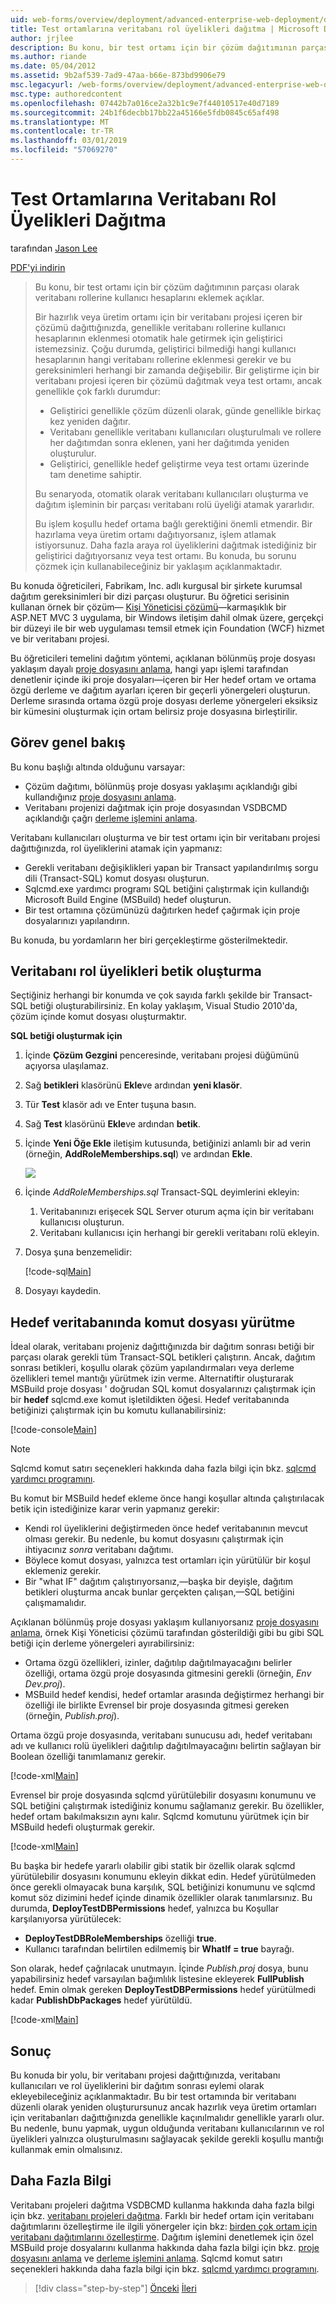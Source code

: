 ```yaml
---
uid: web-forms/overview/deployment/advanced-enterprise-web-deployment/deploying-database-role-memberships-to-test-environments
title: Test ortamlarına veritabanı rol üyelikleri dağıtma | Microsoft Docs
author: jrjlee
description: Bu konu, bir test ortamı için bir çözüm dağıtımının parçası olarak veritabanı rollerine kullanıcı hesaplarını eklemek açıklar. İçeren bir çözümü dağıttığınızda...
ms.author: riande
ms.date: 05/04/2012
ms.assetid: 9b2af539-7ad9-47aa-b66e-873bd9906e79
msc.legacyurl: /web-forms/overview/deployment/advanced-enterprise-web-deployment/deploying-database-role-memberships-to-test-environments
msc.type: authoredcontent
ms.openlocfilehash: 07442b7a016ce2a32b1c9e7f44010517e40d7189
ms.sourcegitcommit: 24b1f6decbb17bb22a45166e5fdb0845c65af498
ms.translationtype: MT
ms.contentlocale: tr-TR
ms.lasthandoff: 03/01/2019
ms.locfileid: "57069270"
---
```

<a name="deploying-database-role-memberships-to-test-environments"></a>Test Ortamlarına Veritabanı Rol Üyelikleri Dağıtma
====================
tarafından [Jason Lee](https://github.com/jrjlee)

[PDF'yi indirin](https://msdnshared.blob.core.windows.net/media/MSDNBlogsFS/prod.evol.blogs.msdn.com/CommunityServer.Blogs.Components.WeblogFiles/00/00/00/63/56/8130.DeployingWebAppsInEnterpriseScenarios.pdf)

> Bu konu, bir test ortamı için bir çözüm dağıtımının parçası olarak veritabanı rollerine kullanıcı hesaplarını eklemek açıklar.
> 
> Bir hazırlık veya üretim ortamı için bir veritabanı projesi içeren bir çözümü dağıttığınızda, genellikle veritabanı rollerine kullanıcı hesaplarının eklenmesi otomatik hale getirmek için geliştirici istemezsiniz. Çoğu durumda, geliştirici bilmediği hangi kullanıcı hesaplarının hangi veritabanı rollerine eklenmesi gerekir ve bu gereksinimleri herhangi bir zamanda değişebilir. Bir geliştirme için bir veritabanı projesi içeren bir çözümü dağıtmak veya test ortamı, ancak genellikle çok farklı durumdur:
> 
> - Geliştirici genellikle çözüm düzenli olarak, günde genellikle birkaç kez yeniden dağıtır.
> - Veritabanı genellikle veritabanı kullanıcıları oluşturulmalı ve rollere her dağıtımdan sonra eklenen, yani her dağıtımda yeniden oluşturulur.
> - Geliştirici, genellikle hedef geliştirme veya test ortamı üzerinde tam denetime sahiptir.
> 
> Bu senaryoda, otomatik olarak veritabanı kullanıcıları oluşturma ve dağıtım işleminin bir parçası veritabanı rolü üyeliği atamak yararlıdır.
> 
> Bu işlem koşullu hedef ortama bağlı gerektiğini önemli etmendir. Bir hazırlama veya üretim ortamı dağıtıyorsanız, işlem atlamak istiyorsunuz. Daha fazla araya rol üyeliklerini dağıtmak istediğiniz bir geliştirici dağıtıyorsanız veya test ortamı. Bu konuda, bu sorunu çözmek için kullanabileceğiniz bir yaklaşım açıklanmaktadır.


Bu konuda öğreticileri, Fabrikam, Inc. adlı kurgusal bir şirkete kurumsal dağıtım gereksinimleri bir dizi parçası oluşturur. Bu öğretici serisinin kullanan örnek bir çözüm&#x2014; [Kişi Yöneticisi çözümü](../web-deployment-in-the-enterprise/the-contact-manager-solution.md)&#x2014;karmaşıklık bir ASP.NET MVC 3 uygulama, bir Windows iletişim dahil olmak üzere, gerçekçi bir düzeyi ile bir web uygulaması temsil etmek için Foundation (WCF) hizmet ve bir veritabanı projesi.

Bu öğreticileri temelini dağıtım yöntemi, açıklanan bölünmüş proje dosyası yaklaşım dayalı [proje dosyasını anlama](../web-deployment-in-the-enterprise/understanding-the-project-file.md), hangi yapı işlemi tarafından denetlenir içinde iki proje dosyaları&#x2014;içeren bir Her hedef ortam ve ortama özgü derleme ve dağıtım ayarları içeren bir geçerli yönergeleri oluşturun. Derleme sırasında ortama özgü proje dosyası derleme yönergeleri eksiksiz bir kümesini oluşturmak için ortam belirsiz proje dosyasına birleştirilir.

## <a name="task-overview"></a>Görev genel bakış

Bu konu başlığı altında olduğunu varsayar:

- Çözüm dağıtımı, bölünmüş proje dosyası yaklaşımı açıklandığı gibi kullandığınız [proje dosyasını anlama](../web-deployment-in-the-enterprise/understanding-the-project-file.md).
- Veritabanı projenizi dağıtmak için proje dosyasından VSDBCMD açıklandığı çağrı [derleme işlemini anlama](../web-deployment-in-the-enterprise/understanding-the-build-process.md).

Veritabanı kullanıcıları oluşturma ve bir test ortamı için bir veritabanı projesi dağıttığınızda, rol üyeliklerini atamak için yapmanız:

- Gerekli veritabanı değişiklikleri yapan bir Transact yapılandırılmış sorgu dili (Transact-SQL) komut dosyası oluşturun.
- Sqlcmd.exe yardımcı programı SQL betiğini çalıştırmak için kullandığı Microsoft Build Engine (MSBuild) hedef oluşturun.
- Bir test ortamına çözümünüzü dağıtırken hedef çağırmak için proje dosyalarınızı yapılandırın.

Bu konuda, bu yordamların her biri gerçekleştirme gösterilmektedir.

## <a name="scripting-the-database-role-memberships"></a>Veritabanı rol üyelikleri betik oluşturma

Seçtiğiniz herhangi bir konumda ve çok sayıda farklı şekilde bir Transact-SQL betiği oluşturabilirsiniz. En kolay yaklaşım, Visual Studio 2010'da, çözüm içinde komut dosyası oluşturmaktır.

**SQL betiği oluşturmak için**

1. İçinde **Çözüm Gezgini** penceresinde, veritabanı projesi düğümünü açıyorsa ulaşılamaz.
2. Sağ **betikleri** klasörünü **Ekle**ve ardından **yeni klasör**.
3. Tür **Test** klasör adı ve Enter tuşuna basın.
4. Sağ **Test** klasörünü **Ekle**ve ardından **betik**.
5. İçinde **Yeni Öğe Ekle** iletişim kutusunda, betiğinizi anlamlı bir ad verin (örneğin, **AddRoleMemberships.sql**) ve ardından **Ekle**.

    ![](deploying-database-role-memberships-to-test-environments/_static/image1.png)
6. İçinde *AddRoleMemberships.sql* Transact-SQL deyimlerini ekleyin:

    1. Veritabanınızı erişecek SQL Server oturum açma için bir veritabanı kullanıcısı oluşturun.
    2. Veritabanı kullanıcısı için herhangi bir gerekli veritabanı rolü ekleyin.
7. Dosya şuna benzemelidir:

    [!code-sql[Main](deploying-database-role-memberships-to-test-environments/samples/sample1.sql)]
8. Dosyayı kaydedin.

## <a name="executing-the-script-on-the-target-database"></a>Hedef veritabanında komut dosyası yürütme

İdeal olarak, veritabanı projeniz dağıttığınızda bir dağıtım sonrası betiği bir parçası olarak gerekli tüm Transact-SQL betikleri çalıştırın. Ancak, dağıtım sonrası betikleri, koşullu olarak çözüm yapılandırmaları veya derleme özellikleri temel mantığı yürütmek izin verme. Alternatiftir oluşturarak MSBuild proje dosyası ' doğrudan SQL komut dosyalarınızı çalıştırmak için bir **hedef** sqlcmd.exe komut işletildikten öğesi. Hedef veritabanında betiğinizi çalıştırmak için bu komutu kullanabilirsiniz:


[!code-console[Main](deploying-database-role-memberships-to-test-environments/samples/sample2.cmd)]


> [!NOTE]
> Sqlcmd komut satırı seçenekleri hakkında daha fazla bilgi için bkz. [sqlcmd yardımcı programını](https://msdn.microsoft.com/library/ms162773.aspx).


Bu komut bir MSBuild hedef ekleme önce hangi koşullar altında çalıştırılacak betik için istediğinize karar verin yapmanız gerekir:

- Kendi rol üyeliklerini değiştirmeden önce hedef veritabanının mevcut olması gerekir. Bu nedenle, bu komut dosyasını çalıştırmak için ihtiyacınız *sonra* veritabanı dağıtımı.
- Böylece komut dosyası, yalnızca test ortamları için yürütülür bir koşul eklemeniz gerekir.
- Bir "what IF" dağıtım çalıştırıyorsanız,&#x2014;başka bir deyişle, dağıtım betikleri oluşturma ancak bunlar gerçekten çalışan,&#x2014;SQL betiğini çalışmamalıdır.

Açıklanan bölünmüş proje dosyası yaklaşım kullanıyorsanız [proje dosyasını anlama](../web-deployment-in-the-enterprise/understanding-the-project-file.md), örnek Kişi Yöneticisi çözümü tarafından gösterildiği gibi bu gibi SQL betiği için derleme yönergeleri ayırabilirsiniz:

- Ortama özgü özellikleri, izinler, dağıtılıp dağıtılmayacağını belirler özelliği, ortama özgü proje dosyasında gitmesini gerekli (örneğin, *Env Dev.proj*).
- MSBuild hedef kendisi, hedef ortamlar arasında değiştirmez herhangi bir özelliği ile birlikte Evrensel bir proje dosyasında gitmesi gereken (örneğin, *Publish.proj*).

Ortama özgü proje dosyasında, veritabanı sunucusu adı, hedef veritabanı adı ve kullanıcı rolü üyelikleri dağıtılıp dağıtılmayacağını belirtin sağlayan bir Boolean özelliği tanımlamanız gerekir.


[!code-xml[Main](deploying-database-role-memberships-to-test-environments/samples/sample3.xml)]


Evrensel bir proje dosyasında sqlcmd yürütülebilir dosyasını konumunu ve SQL betiğini çalıştırmak istediğiniz konumu sağlamanız gerekir. Bu özellikler, hedef ortam bakılmaksızın aynı kalır. Sqlcmd komutunu yürütmek için bir MSBuild hedefi oluşturmak gerekir.


[!code-xml[Main](deploying-database-role-memberships-to-test-environments/samples/sample4.xml)]


Bu başka bir hedefe yararlı olabilir gibi statik bir özellik olarak sqlcmd yürütülebilir dosyasını konumunu ekleyin dikkat edin. Hedef yürütülmeden önce gerekli olmayacak buna karşılık, SQL betiğinizi konumunu ve sqlcmd komut söz dizimini hedef içinde dinamik özellikler olarak tanımlarsınız. Bu durumda, **DeployTestDBPermissions** hedef, yalnızca bu Koşullar karşılanıyorsa yürütülecek:

- **DeployTestDBRoleMemberships** özelliği **true**.
- Kullanıcı tarafından belirtilen edilmemiş bir **WhatIf = true** bayrağı.

Son olarak, hedef çağrılacak unutmayın. İçinde *Publish.proj* dosya, bunu yapabilirsiniz hedef varsayılan bağımlılık listesine ekleyerek **FullPublish** hedef. Emin olmak gereken **DeployTestDBPermissions** hedef yürütülmedi kadar **PublishDbPackages** hedef yürütüldü.


[!code-xml[Main](deploying-database-role-memberships-to-test-environments/samples/sample5.xml)]


## <a name="conclusion"></a>Sonuç

Bu konuda bir yolu, bir veritabanı projesi dağıttığınızda, veritabanı kullanıcıları ve rol üyeliklerini bir dağıtım sonrası eylemi olarak ekleyebileceğiniz açıklanmaktadır. Bu bir test ortamında bir veritabanı düzenli olarak yeniden oluşturursunuz ancak hazırlık veya üretim ortamları için veritabanları dağıttığınızda genellikle kaçınılmalıdır genellikle yararlı olur. Bu nedenle, bunu yapmak, uygun olduğunda veritabanı kullanıcılarının ve rol üyelikleri yalnızca oluşturulmasını sağlayacak şekilde gerekli koşullu mantığı kullanmak emin olmalısınız.

## <a name="further-reading"></a>Daha Fazla Bilgi

Veritabanı projeleri dağıtma VSDBCMD kullanma hakkında daha fazla bilgi için bkz. [veritabanı projeleri dağıtma](../web-deployment-in-the-enterprise/deploying-database-projects.md). Farklı bir hedef ortam için veritabanı dağıtımlarını özelleştirme ile ilgili yönergeler için bkz: [birden çok ortam için veritabanı dağıtımlarını özelleştirme](customizing-database-deployments-for-multiple-environments.md). Dağıtım işlemini denetlemek için özel MSBuild proje dosyalarını kullanma hakkında daha fazla bilgi için bkz. [proje dosyasını anlama](../web-deployment-in-the-enterprise/understanding-the-project-file.md) ve [derleme işlemini anlama](../web-deployment-in-the-enterprise/understanding-the-build-process.md). Sqlcmd komut satırı seçenekleri hakkında daha fazla bilgi için bkz. [sqlcmd yardımcı programını](https://msdn.microsoft.com/library/ms162773.aspx).

> [!div class="step-by-step"]
> [Önceki](customizing-database-deployments-for-multiple-environments.md)
> [İleri](deploying-membership-databases-to-enterprise-environments.md)
